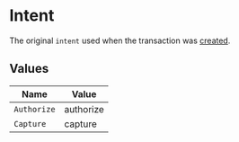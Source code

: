 # Intent

The original `intent` used when the transaction was
[created](#operation/authorize-new-transaction).


## Values

| Name        | Value       |
| ----------- | ----------- |
| `Authorize` | authorize   |
| `Capture`   | capture     |